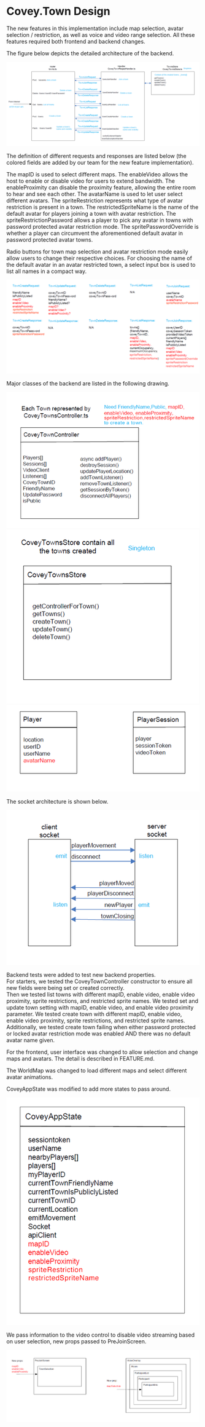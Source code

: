 # Covey.Town Design

The new features in this implementation include map selection, avatar selection / restriction, as well as voice and video range selection. All these features required both frontend and backend changes.

The figure below depicts the detailed architecture of the backend.

![Backend detailed architecture](docs/Backend-detailed-architecture.png)

The definition of different requests and responses are listed below (the colored fields are added by our team for the new feature implementation).

The mapID is used to select different maps. The enableVideo allows the host to enable or disable video for users to extend bandwidth. The enableProximity can disable the proximity feature, allowing the entire room to hear and see each other. The avatarName is used to let user select different avatars. The spriteRestriction represents what type of avatar restriction is present in a town. The restrictedSpriteName is the name of the default avatar for players joining a town with avatar restriction. The spriteRestrictionPassword allows a player to pick any avatar in towns with password protected avatar restriction mode. The spritePasswordOverride is whether a player can circumvent the aforementioned default avatar in password protected avatar towns.

Radio buttons for town map selection and avatar restriction mode easily allow users to change their respective choices. For choosing the name of the default avatar in an avatar restricted town, a select input box is used to list all names in a compact way.

![Request and Response Definition](docs/Modified-Request-and-Response-Definition.png)

Major classes of the backend are listed in the following drawing.

![Major backend classes](docs/Modified-Backend-major-classes-1.png)
![Major backend classes](docs/Backend-major-classes-2.png)
![Major backend classes](docs/Backend-major-classes-3.png)

The socket architecture is shown below.

![Socket architecture](docs/Socket-architecture.png)

Backend tests were added to test new backend properties. \
For starters, we tested the CoveyTownController constructor to ensure all new fields were being set or created correctly. \
Then we tested list towns with different mapID, enable video, enable video proximity, sprite restrictions, and restricted sprite names. We tested set and update town setting with mapID, enable video, and enable video proximity parameter. We tested create town with different mapID, enable video, enable video proximity, sprite restrictions, and restricted sprite names. Additionally, we tested create town failing when either password protected or locked avatar restriction mode was enabled AND there was no default avatar name given.

For the frontend, user interface was changed to allow selection and change maps and avatars. The detail is described in FEATURE.md.

The WorldMap was changed to load different maps and select different avatar animations.

CoveyAppState was modified to add more states to pass around.

![CoveyAppState](docs/Modified-CoveyAppState.png)

We pass information to the video control to disable video streaming based on user selection, new props passed to PreJoinScreen.

![Props passing](docs/props-passing.png)
